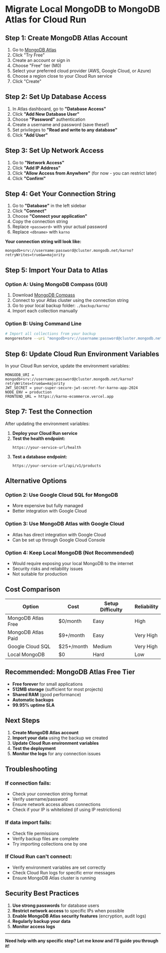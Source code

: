 # Migrate Local MongoDB to MongoDB Atlas for Cloud Run

## **Step 1: Create MongoDB Atlas Account**

1. Go to [MongoDB Atlas](https://www.mongodb.com/atlas)
2. Click "Try Free"
3. Create an account or sign in
4. Choose "Free" tier (M0)
5. Select your preferred cloud provider (AWS, Google Cloud, or Azure)
6. Choose a region close to your Cloud Run service
7. Click "Create"

## **Step 2: Set Up Database Access**

1. In Atlas dashboard, go to **"Database Access"**
2. Click **"Add New Database User"**
3. Choose **"Password"** authentication
4. Create a username and password (save these!)
5. Set privileges to **"Read and write to any database"**
6. Click **"Add User"**

## **Step 3: Set Up Network Access**

1. Go to **"Network Access"**
2. Click **"Add IP Address"**
3. Click **"Allow Access from Anywhere"** (for now - you can restrict later)
4. Click **"Confirm"**

## **Step 4: Get Your Connection String**

1. Go to **"Database"** in the left sidebar
2. Click **"Connect"**
3. Choose **"Connect your application"**
4. Copy the connection string
5. Replace `<password>` with your actual password
6. Replace `<dbname>` with `karno`

**Your connection string will look like:**
```
mongodb+srv://username:password@cluster.mongodb.net/karno?retryWrites=true&w=majority
```

## **Step 5: Import Your Data to Atlas**

### **Option A: Using MongoDB Compass (GUI)**
1. Download [MongoDB Compass](https://www.mongodb.com/products/compass)
2. Connect to your Atlas cluster using the connection string
3. Go to your local backup folder: `./backup/karno/`
4. Import each collection manually

### **Option B: Using Command Line**
```bash
# Import all collections from your backup
mongorestore --uri "mongodb+srv://username:password@cluster.mongodb.net/karno" ./backup/karno/
```

## **Step 6: Update Cloud Run Environment Variables**

In your Cloud Run service, update the environment variables:

```
MONGODB_URI = mongodb+srv://username:password@cluster.mongodb.net/karno?retryWrites=true&w=majority
JWT_SECRET = your-super-secure-jwt-secret-for-karno-app-2024
NODE_ENV = production
FRONTEND_URL = https://karno-ecommerce.vercel.app
```

## **Step 7: Test the Connection**

After updating the environment variables:

1. **Deploy your Cloud Run service**
2. **Test the health endpoint:**
   ```
   https://your-service-url/health
   ```
3. **Test a database endpoint:**
   ```
   https://your-service-url/api/v1/products
   ```

## **Alternative Options**

### **Option 2: Use Google Cloud SQL for MongoDB**
- More expensive but fully managed
- Better integration with Google Cloud

### **Option 3: Use MongoDB Atlas with Google Cloud**
- Atlas has direct integration with Google Cloud
- Can be set up through Google Cloud Console

### **Option 4: Keep Local MongoDB (Not Recommended)**
- Would require exposing your local MongoDB to the internet
- Security risks and reliability issues
- Not suitable for production

## **Cost Comparison**

| Option | Cost | Setup Difficulty | Reliability |
|--------|------|------------------|-------------|
| MongoDB Atlas Free | $0/month | Easy | High |
| MongoDB Atlas Paid | $9+/month | Easy | Very High |
| Google Cloud SQL | $25+/month | Medium | Very High |
| Local MongoDB | $0 | Hard | Low |

## **Recommended: MongoDB Atlas Free Tier**

- **Free forever** for small applications
- **512MB storage** (sufficient for most projects)
- **Shared RAM** (good performance)
- **Automatic backups**
- **99.95% uptime SLA**

## **Next Steps**

1. **Create MongoDB Atlas account**
2. **Import your data** using the backup we created
3. **Update Cloud Run environment variables**
4. **Test the deployment**
5. **Monitor the logs** for any connection issues

## **Troubleshooting**

### **If connection fails:**
- Check your connection string format
- Verify username/password
- Ensure network access allows connections
- Check if your IP is whitelisted (if using IP restrictions)

### **If data import fails:**
- Check file permissions
- Verify backup files are complete
- Try importing collections one by one

### **If Cloud Run can't connect:**
- Verify environment variables are set correctly
- Check Cloud Run logs for specific error messages
- Ensure MongoDB Atlas cluster is running

## **Security Best Practices**

1. **Use strong passwords** for database users
2. **Restrict network access** to specific IPs when possible
3. **Enable MongoDB Atlas security features** (encryption, audit logs)
4. **Regularly backup your data**
5. **Monitor access logs**

---

**Need help with any specific step? Let me know and I'll guide you through it!** 